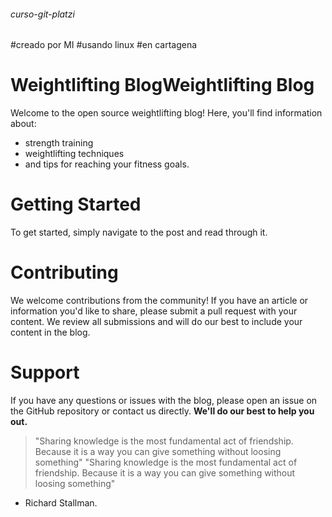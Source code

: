 ###### curso-git-platzi

#creado por MI
#usando linux
#en cartagena

# Weightlifting BlogWeightlifting Blog
Welcome to the open source weightlifting blog! Here, you'll find information about:
- strength training
- weightlifting techniques
- and tips for reaching your fitness goals.
# Getting Started
To get started, simply navigate to the post and read through it.
# Contributing
We welcome contributions from the community! If you have an article or information you'd like to share, please submit a pull request with your content. We review all submissions and will do our best to include your content in the blog.
# Support
If you have any questions or issues with the blog, please open an issue on the GitHub repository or contact us directly. **We'll do our best to help you out.**


> "Sharing knowledge is the most fundamental act of friendship. Because it is a way you can give something without loosing something" "Sharing knowledge is the most fundamental act of friendship. Because it is a way you can give something without loosing something"
- Richard Stallman.
